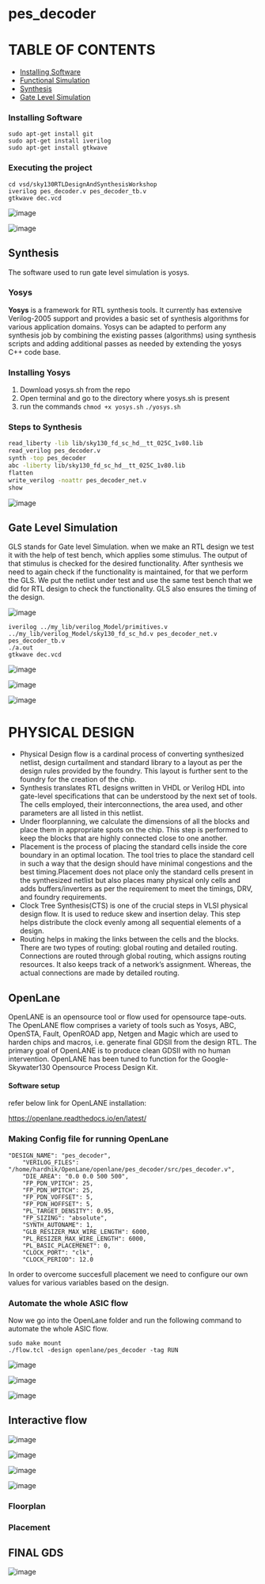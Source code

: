# pes_decoder

# TABLE OF CONTENTS
- [Installing Software](#installing-software)
- [Functional Simulation](#functional-simulation)
- [Synthesis](#synthesis)
- [Gate Level Simulation](#gate-level-simulation)
  

### Installing Software 
```
sudo apt-get install git 
sudo apt-get install iverilog 
sudo apt-get install gtkwave 
```

### Executing the project
```
cd vsd/sky130RTLDesignAndSynthesisWorkshop
iverilog pes_decoder.v pes_decoder_tb.v 
gtkwave dec.vcd
```

![image](https://github.com/benedict04/pes_decoder/assets/109859485/55304e6e-f590-4554-8a58-756b9618d1c4)

![image](https://github.com/benedict04/pes_decoder/assets/109859485/ad927cc4-4025-417b-8f79-87e99806686f)

## Synthesis 
The software used to run gate level simulation is yosys.
### Yosys
**Yosys** is a framework for RTL synthesis tools. It currently has extensive Verilog-2005 support and provides a basic set of synthesis algorithms for various application domains.
Yosys can be adapted to perform any synthesis job by combining the existing passes (algorithms) using synthesis scripts and adding additional passes as needed by extending the yosys C++ code base.
### Installing Yosys
1. Download yosys.sh from the repo
2. Open terminal and go to the directory where yosys.sh is present
3. run the commands `chmod +x yosys.sh` `./yosys.sh`
### Steps to Synthesis

  ``` sh
  read_liberty -lib lib/sky130_fd_sc_hd__tt_025C_1v80.lib  
  read_verilog pes_decoder.v
  synth -top pes_decoder
  abc -liberty lib/sky130_fd_sc_hd__tt_025C_1v80.lib
  flatten
  write_verilog -noattr pes_decoder_net.v
  show
  ```


![image](https://github.com/benedict04/pes_decoder/assets/109859485/e83bdaf4-3667-4af9-a3af-4c00f49a5ff9)

## Gate Level Simulation
GLS stands for Gate level Simulation. when we make an RTL design we test it with the help of test bench, which applies some stimulus. The output of that stimulus is checked for the desired functionality. After synthesis we need to again check if the functionality is maintained, for that we perform the GLS. We put the netlist under test and use the same test bench that we did for RTL design to check the functionality. GLS also ensures the timing of the design.




![image](https://github.com/benedict04/pes_decoder/assets/109859485/5da45068-84f6-4d2a-8387-216170d2e71e)


```
iverilog ../my_lib/verilog_Model/primitives.v ../my_lib/verilog_Model/sky130_fd_sc_hd.v pes_decoder_net.v pes_decoder_tb.v
./a.out
gtkwave dec.vcd
```

![image](https://github.com/benedict04/pes_decoder/assets/109859485/d6a00e80-dcc0-4034-94d6-5d1561ff5da0)

![image](https://github.com/benedict04/pes_decoder/assets/109859485/ca8e2c51-e1cf-4e8e-941c-7304c45f460a)

![image](https://github.com/benedict04/pes_decoder/assets/109859485/58917a50-802c-4e08-b651-567bee5e2bd1)



# PHYSICAL DESIGN

- Physical Design flow is a cardinal process of converting synthesized netlist, design curtailment and standard library to a layout as per the design rules provided by the foundry. This layout is further sent to the foundry for the creation of the chip.
- Synthesis translates RTL designs written in VHDL or Verilog HDL into gate-level specifications that can be understood by the next set of tools. The cells employed, their interconnections, the area used, and other parameters are all listed in this netlist.
- Under floorplanning, we calculate the dimensions of all the blocks and place them in appropriate spots on the chip. This step is performed to keep the blocks that are highly connected close to one another.
- Placement is the process of placing the standard cells inside the core boundary in an optimal location. The tool tries to place the standard cell in such a way that the design should have minimal congestions and the best timing.Placement does not place only the standard cells present in the synthesized netlist but also places many physical only cells and adds buffers/inverters as per the requirement to meet the timings, DRV, and foundry requirements.
- Clock Tree Synthesis(CTS) is one of the crucial steps in VLSI physical design flow. It is used to reduce skew and insertion delay. This step helps distribute the clock evenly among all sequential elements of a design.
- Routing helps in making the links between the cells and the blocks. There are two types of routing: global routing and detailed routing. Connections are routed through global routing, which assigns routing resources. It also keeps track of a network’s assignment. Whereas, the actual connections are made by detailed routing.


## OpenLane
OpenLANE is an opensource tool or flow used for opensource tape-outs. The OpenLANE flow comprises a variety of tools such as Yosys, ABC, OpenSTA, Fault, OpenROAD app, Netgen and Magic which are used to harden chips and macros, i.e. generate final GDSII from the design RTL. The primary goal of OpenLANE is to produce clean GDSII with no human intervention. OpenLANE has been tuned to function for the Google-Skywater130 Opensource Process Design Kit.

#### Software setup

refer below link for OpenLANE installation:

https://openlane.readthedocs.io/en/latest/

### Making Config file for running OpenLane
```
"DESIGN_NAME": "pes_decoder",
    "VERILOG_FILES": "/home/hardhik/OpenLane/openlane/pes_decoder/src/pes_decoder.v",
    "DIE_AREA": "0.0 0.0 500 500",
    "FP_PDN_VPITCH": 25,
    "FP_PDN_HPITCH": 25,
    "FP_PDN_VOFFSET": 5,
    "FP_PDN_HOFFSET": 5,
    "PL_TARGET_DENSITY": 0.95,
    "FP_SIZING": "absolute",
    "SYNTH_AUTONAME": 1,
    "GLB_RESIZER_MAX_WIRE_LENGTH": 6000,
    "PL_RESIZER_MAX_WIRE_LENGTH": 6000,
    "PL_BASIC_PLACEMENET": 0,
    "CLOCK_PORT": "clk",
    "CLOCK_PERIOD": 12.0
```
In order to overcome succesfull placement we need to configure our own values for various variables based on the design.



### Automate the whole ASIC flow
Now we go into the OpenLane folder and run the following command to automate the whole ASIC flow.
```
sudo make mount
./flow.tcl -design openlane/pes_decoder -tag RUN
```

![image](https://github.com/benedict04/pes_decoder/assets/109859485/2cb17fd0-c2f7-4e1d-91d2-3e46b5c3fc34)


![image](https://github.com/benedict04/pes_decoder/assets/109859485/8253887a-a4f1-4267-a6ba-b41f5e617a1c)


![image](https://github.com/benedict04/pes_decoder/assets/109859485/f9715ee8-aa0a-45d1-b1f4-b4b3162ca60f)


## Interactive flow


![image](https://github.com/benedict04/pes_decoder/assets/109859485/84875a8c-e739-4780-bb9e-8702affa73bc)


![image](https://github.com/benedict04/pes_decoder/assets/109859485/2b480fe3-a515-4073-bd94-34d341dd6e3b)


![image](https://github.com/benedict04/pes_decoder/assets/109859485/de7b59c2-2f97-4caa-a651-d07cf046b978)



![image](https://github.com/benedict04/pes_decoder/assets/109859485/942d95b4-3156-4efa-bd09-7a7ce889c89f)


### Floorplan 






### Placement




## FINAL GDS


![image](https://github.com/benedict04/pes_decoder/assets/109859485/ba32fb74-635a-4261-9feb-4fa7f1113bd0)






